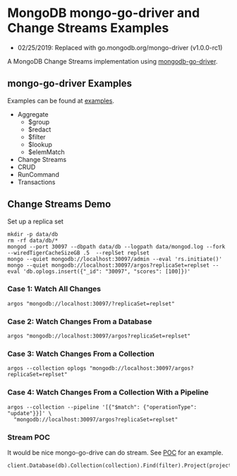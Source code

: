 # MongoDB mongo-go-driver and Change Streams Examples

- 02/25/2019: Replaced with go.mongodb.org/mongo-driver (v1.0.0-rc1)

A MongoDB Change Streams implementation using [mongodb-go-driver](https://github.com/mongodb/mongo-go-driver).

## mongo-go-driver Examples
Examples can be found at [examples](examples).

- Aggregate
  - $group
  - $redact
  - $filter
  - $lookup
  - $elemMatch
- Change Streams
- CRUD
- RunCommand
- Transactions

## Change Streams Demo

Set up a replica set

```
mkdir -p data/db
rm -rf data/db/*
mongod --port 30097 --dbpath data/db --logpath data/mongod.log --fork --wiredTigerCacheSizeGB .5  --replSet replset
mongo --quiet mongodb://localhost:30097/admin --eval 'rs.initiate()'
mongo --quiet mongodb://localhost:30097/argos?replicaSet=replset --eval 'db.oplogs.insert({"_id": "30097", "scores": [100]})'
```

### Case 1: Watch All Changes

```
argos "mongodb://localhost:30097/?replicaSet=replset"
```

### Case 2: Watch Changes From a Database

```
argos "mongodb://localhost:30097/argos?replicaSet=replset"
```

### Case 3: Watch Changes From a Collection

```
argos --collection oplogs "mongodb://localhost:30097/argos?replicaSet=replset"
```

### Case 4: Watch Changes From a Collection With a Pipeline

```
argos --collection --pipeline '[{"$match": {"operationType": "update"}}]' \
  "mongodb://localhost:30097/argos?replicaSet=replset"
```

### Stream POC
It would be nice mongo-go-drive can do stream.  See [POC](mongox/session_test.go) for an example.

```
client.Database(db).Collection(collection).Find(filter).Project(project).Sort(sort).Decode(&docs)
```
